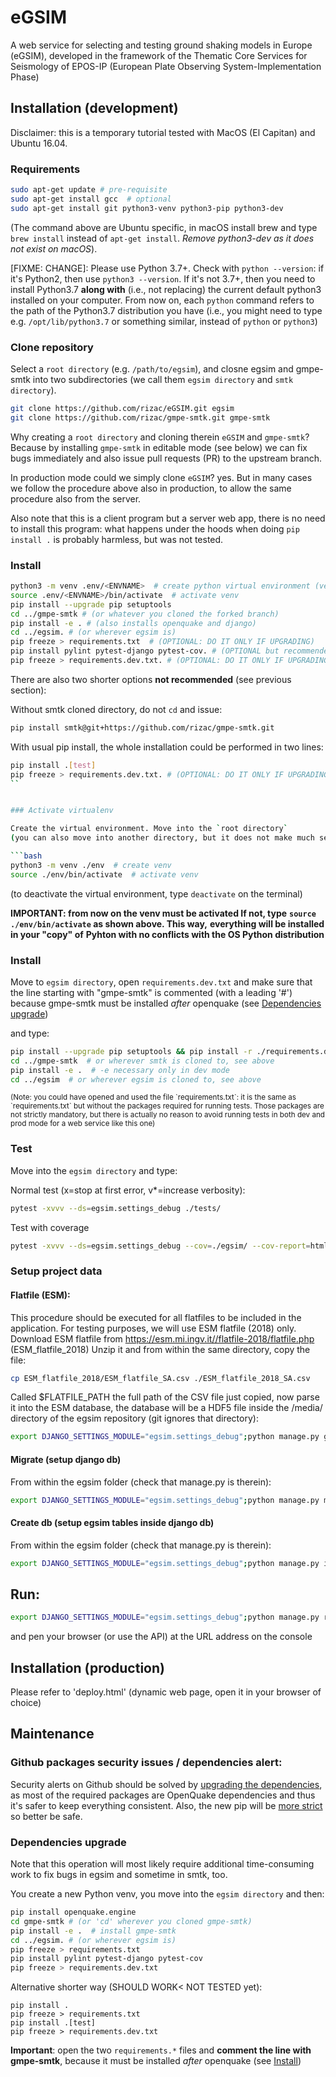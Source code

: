 # eGSIM
A web service for selecting and testing  ground shaking models in Europe (eGSIM), developed
in the framework of the  Thematic Core Services for Seismology of EPOS-IP
(European Plate Observing  System-Implementation Phase)


## Installation (development)

Disclaimer: this is a temporary tutorial tested with MacOS (El Capitan) and Ubuntu 16.04. 


### Requirements

```bash
sudo apt-get update # pre-requisite
sudo apt-get install gcc  # optional
sudo apt-get install git python3-venv python3-pip python3-dev
```

(The command above are Ubuntu specific, in macOS install brew and type
`brew install` instead of `apt-get install`. *Remove python3-dev as it does not
exist on macOS*).


[FIXME: CHANGE]:
Please use Python 3.7+. Check with ```python --version```:
if it's Python2, then use ```python3 --version```.
If it's not 3.7+, then you need to install Python3.7 **along with**
(i.e., not replacing) the current default python3 installed on your computer.
From now on, each `python` command refers to the path of the Python3.7 distribution you have
(i.e., you might need to type e.g. `/opt/lib/python3.7` or something similar,
instead of `python` or `python3`)


### Clone repository

Select a `root directory` (e.g. `/path/to/egsim`), and closne egsim and gmpe-smtk
into two subdirectories (we call them `egsim directory` and `smtk directory`).


```bash
git clone https://github.com/rizac/eGSIM.git egsim
git clone https://github.com/rizac/gmpe-smtk.git gmpe-smtk
```

Why creating a `root directory` and cloning therein `eGSIM` and `gmpe-smtk`?
Because by installing `gmpe-smtk` in editable mode (see below)
we can fix bugs immediately and also issue pull requests (PR) to the upstream branch.

In production mode could we simply clone `eGSIM`? yes. But in many cases
we follow the procedure above also in production, to allow the same procedure also
from the server.

Also note that this is a client program but a server web app,
there is no need to install this program:
what happens under the hoods when doing `pip install .`
is probably harmless, but was not tested.


### Install

```bash
python3 -m venv .env/<ENVNAME>  # create python virtual environment (venv)
source .env/<ENVNAME>/bin/activate  # activate venv
pip install --upgrade pip setuptools
cd ../gmpe-smtk # (or whatever you cloned the forked branch)
pip install -e . # (also installs openquake and django)
cd ../egsim. # (or wherever egsim is)
pip freeze > requirements.txt  # (OPTIONAL: DO IT ONLY IF UPGRADING)
pip install pylint pytest-django pytest-cov. # (OPTIONAL but recommended, running tests might be needed sometime)
pip freeze > requirements.dev.txt. # (OPTIONAL: DO IT ONLY IF UPGRADING)
```

There are also two shorter options **not recommended** (see previous section):

Without smtk cloned directory, do not `cd` and issue:
```bash
pip install smtk@git+https://github.com/rizac/gmpe-smtk.git
```

With usual pip install, the whole installation could be performed in two lines:
```bash
pip install .[test]
pip freeze > requirements.dev.txt. # (OPTIONAL: DO IT ONLY IF UPGRADING)
``


### Activate virtualenv

Create the virtual environment. Move into the `root directory`
(you can also move into another directory, but it does not make much sense), and type: 

```bash
python3 -m venv ./env  # create venv
source ./env/bin/activate  # activate venv
```

(to deactivate the virtual environment, type `deactivate` on the terminal)

**IMPORTANT: from now on the venv must be activated If not, type**
**`source ./env/bin/activate` as shown above. This way,**
**everything will be installed in your "copy" of**
**Pyhton with no conflicts with the OS Python distribution**


### Install

Move to `egsim directory`, open `requirements.dev.txt` and make
sure that the line starting with "gmpe-smtk" is commented (with a leading '#')
because gmpe-smtk must be installed *after* openquake (see
[Dependencies upgrade](#dependencies_upgrade))

 and type:

```bash
pip install --upgrade pip setuptools && pip install -r ./requirements.dev.txt
cd ../gmpe-smtk  # or wherever smtk is cloned to, see above
pip install -e .  # -e necessary only in dev mode
cd ../egsim  # or wherever egsim is cloned to, see above
```

<small>
(Note: you could have opened and used the file `requirements.txt`: it is the
same as `requirements.txt` but without the packages required for running tests.
Those packages are not strictly mandatory, but there is actually no reason to avoid
running tests in both dev and prod mode for a web service like this one)
</small>


### Test

Move into the `egsim directory` and type:

Normal test (x=stop at first error, v*=increase verbosity):
```bash
pytest -xvvv --ds=egsim.settings_debug ./tests/
```

Test with coverage
```bash
pytest -xvvv --ds=egsim.settings_debug --cov=./egsim/ --cov-report=html ./tests/
```

### Setup project data


#### Flatfile (ESM):
This procedure should be executed for all flatfiles to be included in the application.
For testing purposes, we will use ESM flatfile (2018) only.
Download ESM flatfile from https://esm.mi.ingv.it//flatfile-2018/flatfile.php (ESM_flatfile_2018)
Unzip it and from within the same directory, copy the file:
```bash
cp ESM_flatfile_2018/ESM_flatfile_SA.csv ./ESM_flatfile_2018_SA.csv
```
Called $FLATFILE_PATH the full path of the CSV file just copied,
now parse it into the ESM database, the database will be a HDF5 file
inside the /media/ directory of the egsim repository (git ignores that directory):
```bash
export DJANGO_SETTINGS_MODULE="egsim.settings_debug";python manage.py gmdb_esm $FLATFILE_PATH
```


#### Migrate (setup django db)
From within the egsim folder (check that manage.py is therein):
```bash
export DJANGO_SETTINGS_MODULE="egsim.settings_debug";python manage.py migrate
```


#### Create db  (setup egsim tables inside django db)
From within the egsim folder (check that manage.py is therein):
```bash
export DJANGO_SETTINGS_MODULE="egsim.settings_debug";python manage.py initdb
```


## Run:
```bash
export DJANGO_SETTINGS_MODULE="egsim.settings_debug";python manage.py runserver
```
and pen your browser (or use the API) at the URL address on the console 


## Installation (production)

Please refer to 'deploy.html' (dynamic web page, open it in your browser of choice)


## Maintenance


### Github packages security issues / dependencies alert:

Security alerts on Github should be solved by
[upgrading the dependencies](#dependencies-upgrade), as most of the required packages
are OpenQuake dependencies and thus it's safer to keep everything consistent.
Also, the new pip will be
[more strict](https://stackoverflow.com/questions/63277123/what-is-use-feature-2020-resolver-error-message-with-jupyter-installation-on)
so better be safe.

### Dependencies upgrade

Note that this operation will most likely require additional time-consuming work
to fix bugs in egsim and sometime in smtk, too.

You create a new Python venv, you move into the `egsim directory` and then:


```zsh
pip install openquake.engine
cd gmpe-smtk # (or 'cd' wherever you cloned gmpe-smtk)
pip install -e .  # install gmpe-smtk
cd ../egsim. # (or wherever egsim is)
pip freeze > requirements.txt
pip install pylint pytest-django pytest-cov
pip freeze > requirements.dev.txt
```

Alternative shorter way (SHOULD WORK< NOT TESTED yet):
```
pip install .
pip freeze > requirements.txt
pip install .[test]
pip freeze > requirements.dev.txt
```


**Important**: open the two `requirements.*` files and **comment the line with gmpe-smtk**,
because it must be installed *after* openquake (see [Install](#install))
